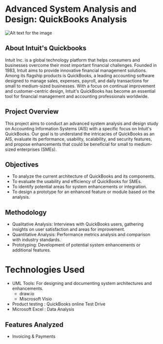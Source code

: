 # Advanced System Analysis and Design: QuickBooks Analysis
![Alt text for the image](https://cdn.dribbble.com/users/76761/screenshots/2234853/media/37e9c19a9939e6e28328a0134946bdc6.gif)
## About Intuit's Quickbooks
Intuit Inc. is a global technology platform that helps consumers and businesses overcome their most important financial challenges. Founded in 1983, Intuit aims to provide innovative financial management solutions. Among its flagship products is QuickBooks, a leading accounting software designed to manage sales, expenses, payroll, and daily transactions for small to medium-sized businesses. With a focus on continual improvement and customer-centric design, Intuit's QuickBooks has become an essential tool for financial management and accounting professionals worldwide.

## Project Overview
This project aims to conduct an advanced system analysis and design study on Accounting Information Systems (AIS) with a specific focus on Intuit's QuickBooks. Our goal is to understand the intricacies of QuickBooks as an AIS, evaluate its performance, usability, scalability, and security features, and propose enhancements that could be beneficial for small to medium-sized enterprises (SMEs).

## Objectives
- To analyze the current architecture of QuickBooks and its components.
- To evaluate the usability and efficiency of QuickBooks for SMEs.
- To identify potential areas for system enhancements or integration.
- To design a prototype for an enhanced feature or module based on the analysis.

## Methodology
- Qualitative Analysis: Interviews with QuickBooks users, gathering insights on user satisfaction and areas for improvement.
- Quantitative Analysis: Performance metrics analysis and comparison with industry standards.
- Prototyping: Development of potential system enhancements or additional features.


# Technologies Used
- UML Tools: For designing and documenting system architectures and enhancements.
    - draw.io
    - Miscrosoft Visio
- Product testing : QuickBooks online Test Drive
- Microsoft Excel : Data Analysis

## Features Analyzed
- Invoicing & Payments
